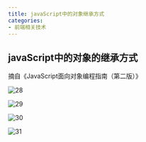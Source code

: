 ```yaml
---
title: javaScript中的对象继承方式
categories: 
- 前端相关技术
---
```

## javaScript中的对象的继承方式

摘自《JavaScript面向对象编程指南（第二版）》

 ![28](http://pdere9kk5.bkt.clouddn.com/28.png)

 ![29](http://pdere9kk5.bkt.clouddn.com/29.png)

 ![30](http://pdere9kk5.bkt.clouddn.com/30.png)

 ![31](http://pdere9kk5.bkt.clouddn.com/31.png)

